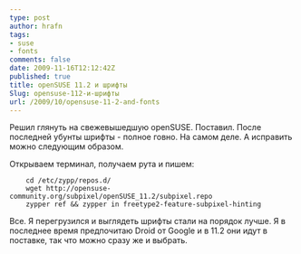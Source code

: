 ```yaml
---
type: post
author: hrafn
tags:
- suse
- fonts
comments: false
date: 2009-11-16T12:12:42Z
published: true
title: openSUSE 11.2 и шрифты
Slug: opensuse-112-и-шрифты
url: /2009/10/opensuse-11-2-and-fonts
---
```


Решил глянуть на свежевышедшую openSUSE. Поставил. После последней убунты
шрифты - полное говно. На самом деле. А исправить можно следующим образом.

Открываем терминал, получаем рута и пишем:

		cd /etc/zypp/repos.d/
		wget http://opensuse-community.org/subpixel/openSUSE_11.2/subpixel.repo
		zypper ref && zypper in freetype2-feature-subpixel-hinting

Все. Я перегрузился и выглядеть шрифты стали на порядок лучше. Я в последнее
время предпочитаю Droid от Google и в 11.2 они идут в поставке, так что можно
сразу же и выбрать.

